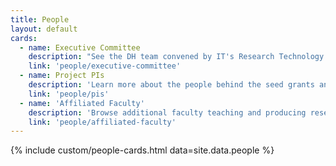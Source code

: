 ```yaml
---
title: People
layout: default
cards:
  - name: Executive Committee
    description: "See the DH team convened by IT's Research Technology and the Faculty Advisory Board"
    link: 'people/executive-committee'
  - name: Project PIs
    description: 'Learn more about the people behind the seed grants and other projects.'
    link: 'people/pis'
  - name: 'Affiliated Faculty'
    description: 'Browse additional faculty teaching and producing research in the field.'
    link: 'people/affiliated-faculty'
---
```


<!-- {% assign people = site.data.people | where_exp: "p", "p.site_roles contains 'proj_pi'" %} -->

{% include custom/people-cards.html data=site.data.people %}

